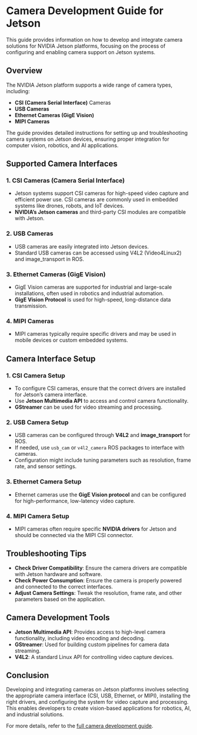 # Camera Development Guide for Jetson

This guide provides information on how to develop and integrate camera solutions for NVIDIA Jetson platforms, focusing on the process of configuring and enabling camera support on Jetson systems.

## Overview

The NVIDIA Jetson platform supports a wide range of camera types, including:
- **CSI (Camera Serial Interface)** Cameras
- **USB Cameras**
- **Ethernet Cameras (GigE Vision)**
- **MIPI Cameras**

The guide provides detailed instructions for setting up and troubleshooting camera systems on Jetson devices, ensuring proper integration for computer vision, robotics, and AI applications.

## Supported Camera Interfaces

### 1. **CSI Cameras (Camera Serial Interface)**
   - Jetson systems support CSI cameras for high-speed video capture and efficient power use. CSI cameras are commonly used in embedded systems like drones, robots, and IoT devices.
   - **NVIDIA’s Jetson cameras** and third-party CSI modules are compatible with Jetson.

### 2. **USB Cameras**
   - USB cameras are easily integrated into Jetson devices. 
   - Standard USB cameras can be accessed using V4L2 (Video4Linux2) and image_transport in ROS.

### 3. **Ethernet Cameras (GigE Vision)**
   - GigE Vision cameras are supported for industrial and large-scale installations, often used in robotics and industrial automation.
   - **GigE Vision Protocol** is used for high-speed, long-distance data transmission.

### 4. **MIPI Cameras**

- MIPI cameras typically require specific drivers and may be used in mobile devices or custom embedded systems.

## Camera Interface Setup

### 1. **CSI Camera Setup**

- To configure CSI cameras, ensure that the correct drivers are installed for Jetson’s camera interface.
- Use **Jetson Multimedia API** to access and control camera functionality.
- **GStreamer** can be used for video streaming and processing.

### 2. **USB Camera Setup**

- USB cameras can be configured through **V4L2** and **image_transport** for ROS.
- If needed, use `usb_cam` or `v4l2_camera` ROS packages to interface with cameras.
- Configuration might include tuning parameters such as resolution, frame rate, and sensor settings.

### 3. **Ethernet Camera Setup**

- Ethernet cameras use the **GigE Vision protocol** and can be configured for high-performance, low-latency video capture.

### 4. **MIPI Camera Setup**

- MIPI cameras often require specific **NVIDIA drivers** for Jetson and should be connected via the MIPI CSI connector.

## Troubleshooting Tips

- **Check Driver Compatibility**: Ensure the camera drivers are compatible with Jetson hardware and software.
- **Check Power Consumption**: Ensure the camera is properly powered and connected to the correct interfaces.
- **Adjust Camera Settings**: Tweak the resolution, frame rate, and other parameters based on the application.

## Camera Development Tools

- **Jetson Multimedia API**: Provides access to high-level camera functionality, including video encoding and decoding.
- **GStreamer**: Used for building custom pipelines for camera data streaming.
- **V4L2**: A standard Linux API for controlling video capture devices.

## Conclusion

Developing and integrating cameras on Jetson platforms involves selecting the appropriate camera interface (CSI, USB, Ethernet, or MIPI), installing the right drivers, and configuring the system for video capture and processing. This enables developers to create vision-based applications for robotics, AI, and industrial solutions.

For more details, refer to the [full camera development guide](https://docs.nvidia.com/jetson/archives/r35.4.1/DeveloperGuide/text/SD/CameraDevelopment.html).
